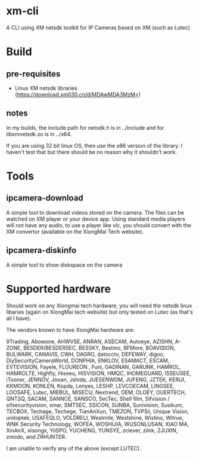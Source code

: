 # xm-cli

A CLI using XM netsdk toolkit for IP Cameras based on XM (such as Lutec)

# Build

## pre-requisites

* Linux XM netsdk libraries (https://download.xm030.cn/d/MDAwMDA3MzM=)

## notes

In my builds, the include path for netsdk.h is in ../include and for libxmnetsdk.so is in ../x64.

If you are using 32 bit linux OS, then use the x86 version of the library.  I haven't test that but there
should be no reason why it shouldn't work.

# Tools

## ipcamera-download

A simple tool to download videos stored on the camera.  The files can be watched on XM player or your device app.
Using standard media players will not have any audio, to use a player like vlc, you should convert with the XM convertor
(available on the XiongMai Tech website).

## ipcamera-diskinfo

A simple tool to show diskspace on the camera

# Supported hardware

Should work on any Xiongmai tech hardware, you will need the netsdk linux libaries (again on XiongMai tech website) but
only tested on Lutec (as that's all I have).

The vendors known to have XiongMai hardware are:

9Trading, Abowone, AHWVSE, ANRAN, ASECAM, Autoeye, AZISHN, A-ZONE, BESDER/BESDERSEC, BESSKY, Bestmo, BFMore, BOAVISION, BULWARK,
CANAVIS, CWH, DAGRO, datocctv, DEFEWAY, digoo, DiySecurityCameraWorld, DONPHIA, ENKLOV, ESAMACT, ESCAM, EVTEVISION, Fayele, 
FLOUREON , Funi, GADINAN, GARUNK, HAMROL, HAMROLTE, Highfly, Hiseeu, HISVISION, HMQC, IHOMEGUARD, ISSEUSEE, iTooner, JENNOV, 
Jooan, Jshida, JUESENWDM, JUFENG, JZTEK, KERUI, KKMOON, KONLEN, Kopda, Lenyes, LESHP, LEVCOECAM, LINGSEE, LOOSAFE, Lutec, 
MIEBUL, MISECU, Nextrend, OEM, OLOEY, OUERTECH, QNTSQ, SACAM, SANNCE, SANSCO, SecTec, Shell film, Sifvision / sifsecurityvision, 
smar, SMTSEC, SSICON, SUNBA, Sunivision, Susikum, TECBOX, Techage, Techege, TianAnXun, TMEZON, TVPSii, Unique Vision, 
unitoptek, USAFEQLO, VOLDRELI, Westmile, Westshine, Wistino, Witrue, WNK Security Technology, WOFEA, WOSHIJIA, WUSONLUSAN, 
XIAO MA, XinAnX, xloongx, YiiSPO, YUCHENG, YUNSYE, zclever, zilnk, ZJUXIN, zmodo, and ZRHUNTER.

I am unable to verify any of the above (except LUTEC).
